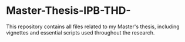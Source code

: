 # Master-Thesis-IPB-THD-
This repository contains all files related to my Master's thesis, including vignettes and essential scripts used throughout the research.
